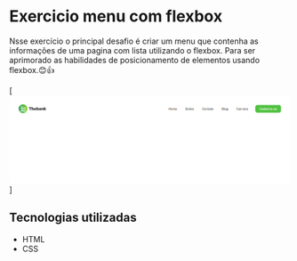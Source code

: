 # Exercicio menu com flexbox

Nsse exercício o principal desafio é criar um menu que contenha as informações de uma pagina com lista utilizando o flexbox. Para ser aprimorado as habilidades de posicionamento de elementos usando flexbox.😊👍


[<img src="./menu-com-flexbox.PNG" alt="imagem pagina">] 

## Tecnologias utilizadas
- HTML
- CSS

